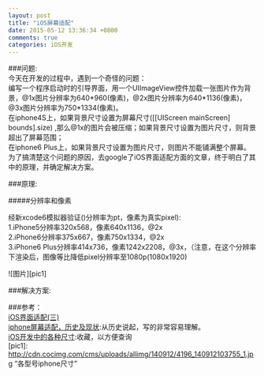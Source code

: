 ```yaml
---
layout: post
title: "iOS屏幕适配"
date: 2015-05-12 13:36:34 +0800
comments: true
categories: iOS开发  
---  
```

###问题:  
今天在开发的过程中，遇到一个奇怪的问题：  
编写一个程序启动时的引导界面，用一个UIImageView控件加载一张图片作为背景，@1x图片分辨率为640\*960(像素)，@2x图片分辨率为640\*1136(像素)，@3x图片分辨率为750\*1334(像素)。  
在iphone4S上，如果背景尺寸设置为屏幕尺寸([[UIScreen mainScreen] bounds].size) ,那么@1x的图片会被压缩；如果背景尺寸设置为图片尺寸，则背景超出了屏幕范围；  
在iphone6 Plus上，如果背景尺寸设置为图片尺寸，则图片不能铺满整个屏幕。 
为了搞清楚这个问题的原因，去google了iOS界面适配方面的文章，终于明白了其中的原理，并确定解决方案。  

  
###原理:  

#####分辨率和像素    
经新xcode6模拟器验证()分辨率为pt，像素为真实pixel):  1.iPhone5分辨率320x568，像素640x1136，@2x   2.iPhone6分辨率375x667，像素750x1334，@2x     3.iPhone6 Plus分辨率414x736，像素1242x2208，@3x，（注意，在这个分辨率下渲染后，图像等比降低pixel分辨率至1080p(1080x1920)  

![图片][pic1]  
 
###解决方案:  

###参考：  
[iOS界面适配(三)](http://blog.csdn.net/houseq/article/details/40051207)  
[iphone屏幕适配，历史及现状](http://hjcapple.github.io/2014/10/10/iphone-screen.html):从历史说起，写的非常容易理解。  
[iOS开发中的各种尺寸](http://hjcapple.github.io/2014/12/14/ios-size.html):收藏，以方便查询   
[pic1]: http://cdn.cocimg.com/cms/uploads/allimg/140912/4196_140912103755_1.jpg “各型号iphone尺寸”  